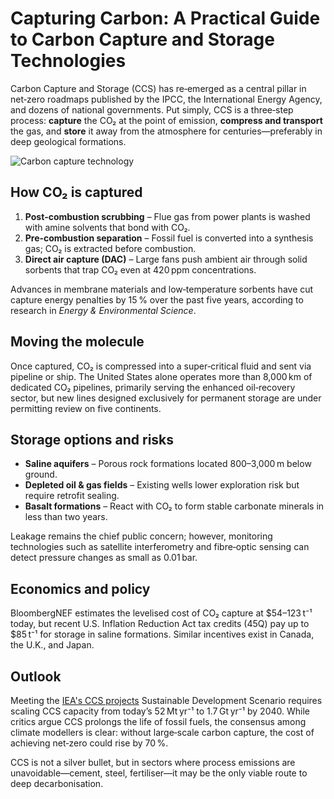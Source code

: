 # Capturing Carbon: A Practical Guide to Carbon Capture and Storage Technologies

Carbon Capture and Storage (CCS) has re‑emerged as a central pillar in net‑zero roadmaps published
by the IPCC, the International Energy Agency, and dozens of national governments. Put simply, CCS
is a three‑step process: **capture** the CO₂ at the point of emission, **compress and transport**
the gas, and **store** it away from the atmosphere for centuries—preferably in deep geological
formations.

![Carbon capture technology](https://upload.wikimedia.org/wikipedia/commons/3/33/Carbon_capture_32.jpg "Illustration of carbon capture technology")

## How CO₂ is captured

1. **Post‑combustion scrubbing** – Flue gas from power plants is washed with amine solvents that bond
   with CO₂.  
2. **Pre‑combustion separation** – Fossil fuel is converted into a synthesis gas; CO₂ is extracted
   before combustion.  
3. **Direct air capture (DAC)** – Large fans push ambient air through solid sorbents that trap CO₂
   even at 420 ppm concentrations.

Advances in membrane materials and low‑temperature sorbents have cut capture energy penalties by
15 % over the past five years, according to research in *Energy & Environmental Science*.

## Moving the molecule

Once captured, CO₂ is compressed into a super‑critical fluid and sent via pipeline or ship. The
United States alone operates more than 8,000 km of dedicated CO₂ pipelines, primarily serving the
enhanced oil‑recovery sector, but new lines designed exclusively for permanent storage are under
permitting review on five continents.

## Storage options and risks

* **Saline aquifers** – Porous rock formations located 800–3,000 m below ground.  
* **Depleted oil & gas fields** – Existing wells lower exploration risk but require retrofit sealing.  
* **Basalt formations** – React with CO₂ to form stable carbonate minerals in less than two years.

Leakage remains the chief public concern; however, monitoring technologies such as satellite
interferometry and fibre‑optic sensing can detect pressure changes as small as 0.01 bar.

## Economics and policy

BloombergNEF estimates the levelised cost of CO₂ capture at \$54–123 t⁻¹ today, but recent U.S.
Inflation Reduction Act tax credits (45Q) pay up to \$85 t⁻¹ for storage in saline formations.
Similar incentives exist in Canada, the U.K., and Japan.

## Outlook

Meeting the [IEA's CCS projects](https://www.iea.org/reports/carbon-capture-utilisation-and-storage) Sustainable Development Scenario requires scaling CCS capacity from today’s
52 Mt yr⁻¹ to 1.7 Gt yr⁻¹ by 2040. While critics argue CCS prolongs the life of fossil fuels,
the consensus among climate modellers is clear: without large‑scale carbon capture, the cost of
achieving net‑zero could rise by 70 %.

CCS is not a silver bullet, but in sectors where process emissions are unavoidable—cement, steel,
fertiliser—it may be the only viable route to deep decarbonisation.